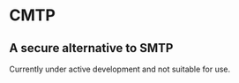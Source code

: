 # CMTP
## A secure alternative to SMTP
Currently under active development and not suitable for use.
